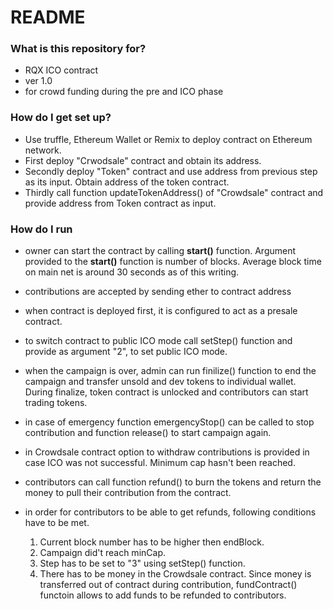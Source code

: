 # README #



### What is this repository for? 

* RQX ICO contract
* ver 1.0
* for crowd funding during the pre and ICO phase


### How do I get set up?  

* Use truffle, Ethereum Wallet or Remix to deploy contract on Ethereum network.
* First deploy "Crwodsale" contract and obtain its address.  
* Secondly deploy "Token" contract and use address from previous step as its input. Obtain address of the token contract.  
* Thirdly call function updateTokenAddress() of "Crowdsale" contract and provide address from Token contract as input.


### How do I run

* owner can start the contract by calling **start()** function. Argument provided to the **start()** function is number of blocks. Average block time on main net is around 30 seconds as of this writing.  

* contributions are accepted by sending ether to contract address 

* when contract is deployed first, it is configured to act as a presale contract.  

* to switch contract to public ICO mode call setStep() function and provide as argument "2", to set public ICO mode.  

* when the campaign is over, admin can run finilize() function to end the campaign and transfer unsold and dev tokens to individual wallet.  
During finalize, token contract is unlocked and contributors can start trading tokens. 

* in case of emergency function emergencyStop() can be called to stop contribution and function release() to start campaign again.  

* in  Crowdsale contract option to withdraw contributions is provided in case ICO was not successful. Minimum cap hasn't been reached.  

* contributors can call function refund() to burn the tokens and return the money to  pull their contribution from the contract.  

* in order for contributors to be able to get refunds, following conditions have to be met.  

    1. Current block number has to be higher then endBlock. 
    2. Campaign did't reach minCap.
    3. Step has to be set to "3" using setStep() function.  
    4. There has to be money in the Crowdsale contract. Since money is transferred out of contract during contribution, fundContract() functoin allows 
       to add funds to be refunded to contributors.  

